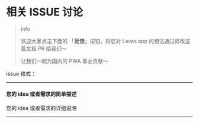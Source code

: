# 相关 ISSUE 讨论

>info
>
> 欢迎大家点击下面的 「**反馈**」按钮，将您对 Lavas app 的想法通过修改这篇文档 PR 给我们～
>
> 让我们一起为国内的 PWA 事业贡献～

issue 格式：

-----

#### 您的 idea 或者需求的简单描述

您的 idea 或者需求的详细说明

-----
